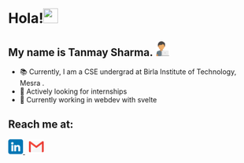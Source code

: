 # Hola!<img src ="https://c.tenor.com/z2xJqhCpneIAAAAC/wave-hand.gif" width="30" height="30">
## My name is Tanmay Sharma. <img src ="https://github.com/Tanmay8043/Tanmay8043/blob/main/images/programmer.png" width="30px">

- 📚 Currently, I am a CSE undergrad at Birla Institute of Technology, Mesra .
- 🔭 Actively looking for internships
- 🌱 Currently working in webdev with svelte

## Reach me at: 
<p align="left">
  <a href="https://www.linkedin.com/in/tanmaysharmaa/">
    <img width="30px" src="https://github.com/Tanmay8043/Tanmay8043/blob/main/images/linkedin.png" />
  </a> &nbsp;
  <a href="mailto:tanmay8043@gmail.com">
    <img width="30px" src="https://github.com/Tanmay8043/Tanmay8043/blob/main/images/gmail.png" />
</p>


